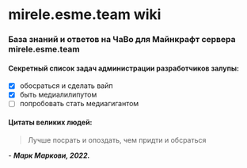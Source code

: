 # mirele.esme.team wiki
### **База знаний и ответов на ЧаВо для Майнкрафт сервера mirele.esme.team**

#### Секретный список задач администрации разработчиков залупы:
- [x] обосраться и сделать вайп
- [x] быть медиалилипутом
- [ ] попробовать стать медиагигантом

#### Цитаты великих людей:
> Лучше посрать и опоздать, чем придти и обсраться

\- *__Марк Маркови, 2022.__*
